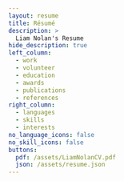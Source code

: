 ```yaml
---
layout: resume
title: Résumé
description: >
  Liam Nolan's Resume
hide_description: true
left_column:
  - work
  - volunteer
  - education
  - awards
  - publications
  - references
right_column:
  - languages
  - skills
  - interests
no_language_icons: false
no_skill_icons: false
buttons:
  pdf: /assets/LiamNolanCV.pdf
  json: /assets/resume.json
---
```

